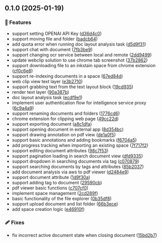 ## 0.1.0 (2025-01-19)

### 🚀 Features

- support setting OPENAI API Key ([d36d4c0](https://github.com/t-benze/inkstain/commit/d36d4c0))
- support moving file and folder ([badcb64](https://github.com/t-benze/inkstain/commit/badcb64))
- add quota error when running doc layout analysis task ([d5d9f31](https://github.com/t-benze/inkstain/commit/d5d9f31))
- support chat with document ([7fb3be9](https://github.com/t-benze/inkstain/commit/7fb3be9))
- support changing ocr service between local and remote ([2dd9499](https://github.com/t-benze/inkstain/commit/2dd9499))
- update webclip solution to use chrome tab screenshot ([37b2862](https://github.com/t-benze/inkstain/commit/37b2862))
- support downloading file to an inkstain space from chrome extension ([cf0c6e8](https://github.com/t-benze/inkstain/commit/cf0c6e8))
- support re-indexing documents in a space ([67ed84d](https://github.com/t-benze/inkstain/commit/67ed84d))
- web clip view text layer ([e3b2710](https://github.com/t-benze/inkstain/commit/e3b2710))
- support grabbing text from the text layout block ([19cd935](https://github.com/t-benze/inkstain/commit/19cd935))
- render text layer ([90a387b](https://github.com/t-benze/inkstain/commit/90a387b))
- doc layout analysis task ([ecdf9e1](https://github.com/t-benze/inkstain/commit/ecdf9e1))
- implement user authentication flow for intelligence service proxy ([6c9a4a9](https://github.com/t-benze/inkstain/commit/6c9a4a9))
- support renaming documents and folders ([1776cd6](https://github.com/t-benze/inkstain/commit/1776cd6))
- chrome extension for clipping web page ([49cc22d](https://github.com/t-benze/inkstain/commit/49cc22d))
- support exporting document ([a8c1dfa](https://github.com/t-benze/inkstain/commit/a8c1dfa))
- support opening document in external app ([8d354bc](https://github.com/t-benze/inkstain/commit/8d354bc))
- support drawing annotation on pdf view ([de1a0f5](https://github.com/t-benze/inkstain/commit/de1a0f5))
- support basic annotations and adding bookmarks ([f6704a5](https://github.com/t-benze/inkstain/commit/f6704a5))
- add progress tracking when importing an existing space ([7f717f2](https://github.com/t-benze/inkstain/commit/7f717f2))
- support editing document attributes ([98c7f53](https://github.com/t-benze/inkstain/commit/98c7f53))
- support pagination loading in search document view ([dfd9335](https://github.com/t-benze/inkstain/commit/dfd9335))
- support dropdown in searching documents via tag ([c070879](https://github.com/t-benze/inkstain/commit/c070879))
- support searching documents by tags and attributes ([85b2037](https://github.com/t-benze/inkstain/commit/85b2037))
- add document analysis via aws to pdf viewer ([d2484e9](https://github.com/t-benze/inkstain/commit/d2484e9))
- support document attribute ([1d9f30a](https://github.com/t-benze/inkstain/commit/1d9f30a))
- support adding tag to document ([29590cb](https://github.com/t-benze/inkstain/commit/29590cb))
- pdf viewer basic functions ([c707cf0](https://github.com/t-benze/inkstain/commit/c707cf0))
- implement space management ([2cd289f](https://github.com/t-benze/inkstain/commit/2cd289f))
- basic functionality of the file explorer ([0b35df8](https://github.com/t-benze/inkstain/commit/0b35df8))
- support upload document and list folder ([66b3ece](https://github.com/t-benze/inkstain/commit/66b3ece))
- add space creation logic ([e46910f](https://github.com/t-benze/inkstain/commit/e46910f))

### 🩹 Fixes

- fix incorrect active document state when closing document ([15bd2b7](https://github.com/t-benze/inkstain/commit/15bd2b7))
